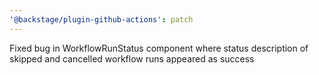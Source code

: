 ```yaml
---
'@backstage/plugin-github-actions': patch
---
```


Fixed bug in WorkflowRunStatus component where status description of skipped and cancelled workflow runs appeared as success

